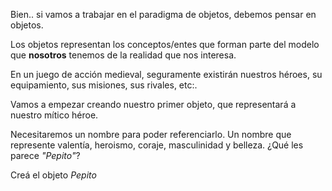 Bien.. si vamos a trabajar en el paradigma de objetos, debemos pensar en objetos.

Los objetos representan los conceptos/entes que forman parte del modelo que **nosotros** tenemos de la realidad que nos interesa. 

En un juego de acción medieval, seguramente existirán nuestros héroes, su equipamiento, sus misiones, sus rivales, etc:.

Vamos a empezar creando nuestro primer objeto, que representará a nuestro mítico héroe. 

Necesitaremos un nombre para poder referenciarlo. Un nombre que represente valentía, heroismo, coraje, masculinidad y belleza. ¿Qué les parece *"Pepito"*? 

Creá el objeto _Pepito_